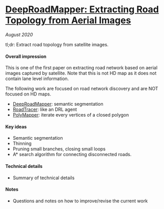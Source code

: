 # [DeepRoadMapper: Extracting Road Topology from Aerial Images](https://openaccess.thecvf.com/content_ICCV_2017/papers/Mattyus_DeepRoadMapper_Extracting_Road_ICCV_2017_paper.pdf)

_August 2020_

tl;dr: Extract road topology from satellite images.

#### Overall impression
This is one of the first paper on extracting road network based on aerial images captured by satellite. Note that this is not HD map as it does not contain lane level information.

The following work are focused on road network discovery and are NOT focused on HD maps.

- [DeepRoadMapper](deep_road_mapper.md): semantic segmentation
- [RoadTracer](road_tracer.md): like an DRL agent
- [PolyMapper](polymapper.md): iterate every vertices of a closed polygon

#### Key ideas
- Semantic segmentation
- Thinning
- Pruning small branches, closing small loops
- A* search algorithm for connecting disconnected roads. 

#### Technical details
- Summary of technical details

#### Notes
- Questions and notes on how to improve/revise the current work  

